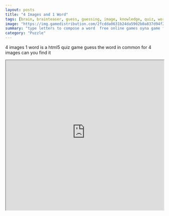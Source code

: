 ```yaml
---
layout: posts
title: "4 Images and 1 Word"
tags: [brain, brainteaser, guess, guessing, image, knowledge, quiz, word, words, free, online, games, oyna, game, free, games, play, play, games]
image: "https://img.gamedistribution.com/2fcdda0631b24da5902b0a837d94f21d.jpg"
summary: "type letters to compose a word  free online games oyna game free games play play games"
category: "Puzzle"
---
```


4 images 1 word is a html5 quiz game guess the word in common for 4 images can you find it

<iframe width="100%" height="480px;" src="https://html5.gamedistribution.com/2fcdda0631b24da5902b0a837d94f21d/"></iframe>